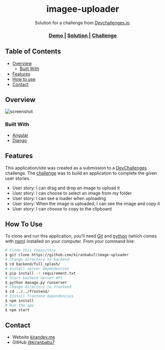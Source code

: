 <!-- Please update value in the {}  -->

<h1 align="center">imagee-uploader</h1>

<div align="center">
   Solution for a challenge from  <a href="http://devchallenges.io" target="_blank">Devchallenges.io</a>.
</div>

<div align="center">
  <h3>
    <a href="https://imagee-uploader.netlify.app">
      Demo
    </a>
    <span> | </span>
    <a href="https://github.com/kiranbabu7/image-uploader">
      Solution
    </a>
    <span> | </span>
    <a href="https://devchallenges.io/challenges/O2iGT9yBd6xZBrOcVirx">
      Challenge
    </a>
  </h3>
</div>

<!-- TABLE OF CONTENTS -->

## Table of Contents

- [Overview](#overview)
  - [Built With](#built-with)
- [Features](#features)
- [How to use](#how-to-use)
- [Contact](#contact)

<!-- OVERVIEW -->

## Overview

![screenshot](https://github.com/kiranbabu7/image-uploader/blob/main/frontend/src/assets/image-uploader-preview.gif)

### Built With

<!-- This section should list any major frameworks that you built your project using. Here are a few examples.-->

- [Angular](https://angular.io/)
- [Django](https://www.djangoproject.com/)

## Features

<!-- List the features of your application or follow the template. Don't share the figma file here :) -->

This application/site was created as a submission to a [DevChallenges](https://devchallenges.io/challenges) challenge. The [challenge](https://devchallenges.io/challenges/O2iGT9yBd6xZBrOcVirx) was to build an application to complete the given user stories.

- User story: I can drag and drop an image to upload it
- User story: I can choose to select an image from my folder
- User story: I can see a loader when uploading
- User story: When the image is uploaded, I can see the image and copy it
- User story: I can choose to copy to the clipboard

## How To Use

<!-- Example: -->

To clone and run this application, you'll need [Git](https://git-scm.com) and [python](https://nodejs.org/en/download/) (which comes with [npm](http://npmjs.com)) installed on your computer. From your command line:

```bash
# Clone this repository
$ git clone https://github.com/kiranbabu7/image-uploader
# Change directory to backend
$ cd backend/full_splash/
# Install server dependencies
$ pip install -r requirement.txt
# Start backend Server API
$ python manage.py runserver
# Change directory to frontend
$ cd ../../frontend/
# Install frontend dependencies
$ npm install
# Run the app
$ npm start
```

## Contact

- Website [kirandev.me](https://kirandev.me)
- GitHub [@kiranbabu7](https://github.com/kiranbabu7/)
